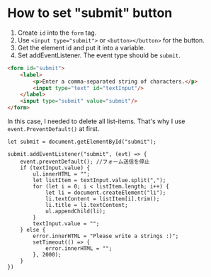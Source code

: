 # How to set "submit" button

1. Create `id` into the `form` tag.
2. Use `<input type="submit">` or `<button></button>` for the button.
3. Get the element id and put it into a variable.
4. Set addEventListener. The event type should be `submit`.

```HTML
<form id="submit">
	<label>
		<p>Enter a comma-separated string of characters.</p>
		<input type="text" id="textInput"/>
	</label>
	<input type="submit" value="submit"/>
</form>
```

In this case, I needed to delete all list-items.
That's why I use `event.PreventDefault()` at first.

```JS
let submit = document.getElementById("submit");

submit.addEventListener("submit", (evt) => {
	event.preventDefault(); //フォーム送信を停止
	if (textInput.value) {
		ul.innerHTML = "";
		let listItem = textInput.value.split(",");
		for (let i = 0; i < listItem.length; i++) {
			let li = document.createElement("li");
			li.textContent = listItem[i].trim();
			li.title = li.textContent;
			ul.appendChild(li);
		}
		textInput.value = "";
	} else {
		error.innerHTML = "Please write a strings :)";
		setTimeout(() => {
			error.innerHTML = "";
		}, 2000);
	}
})
```